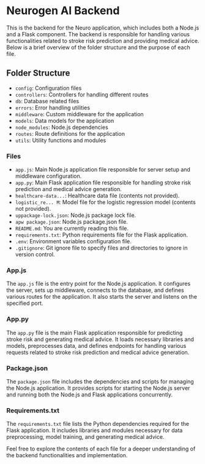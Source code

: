 # Neurogen AI Backend

This is the backend for the Neuro application, which includes both a Node.js and a Flask component. The backend is responsible for handling various functionalities related to stroke risk prediction and providing medical advice. Below is a brief overview of the folder structure and the purpose of each file.

## Folder Structure

- `config`: Configuration files
- `controllers`: Controllers for handling different routes
- `db`: Database related files
- `errors`: Error handling utilities
- `middleware`: Custom middleware for the application
- `models`: Data models for the application
- `node_modules`: Node.js dependencies
- `routes`: Route definitions for the application
- `utils`: Utility functions and modules

### Files

- `app.js`: Main Node.js application file responsible for server setup and middleware configuration.
- `app.py`: Main Flask application file responsible for handling stroke risk prediction and medical advice generation.
- `healthcare-data...`: Healthcare data file (contents not provided).
- `logistic_re... M`: Model file for the logistic regression model (contents not provided).
- `uppackage-lock.json`: Node.js package lock file.
- `apw package.json`: Node.js package.json file.
- `README.md`: You are currently reading this file.
- `requirements.txt`: Python requirements file for the Flask application.
- `.env`: Environment variables configuration file.
- `.gitignore`: Git ignore file to specify files and directories to ignore in version control.

### App.js

The `app.js` file is the entry point for the Node.js application. It configures the server, sets up middleware, connects to the database, and defines various routes for the application. It also starts the server and listens on the specified port.

### App.py

The `app.py` file is the main Flask application responsible for predicting stroke risk and generating medical advice. It loads necessary libraries and models, preprocesses data, and defines endpoints for handling various requests related to stroke risk prediction and medical advice generation.

### Package.json

The `package.json` file includes the dependencies and scripts for managing the Node.js application. It provides scripts for starting the Node.js server and running both the Node.js and Flask applications concurrently.

### Requirements.txt

The `requirements.txt` file lists the Python dependencies required for the Flask application. It includes libraries and modules necessary for data preprocessing, model training, and generating medical advice.

Feel free to explore the contents of each file for a deeper understanding of the backend functionalities and implementation.